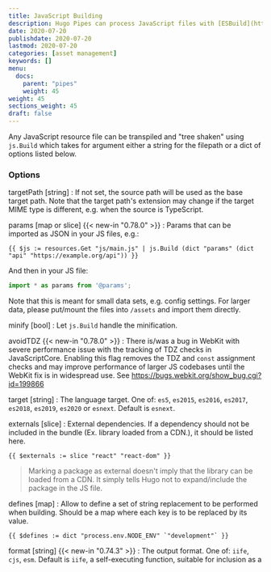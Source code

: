 ```yaml
---
title: JavaScript Building
description: Hugo Pipes can process JavaScript files with [ESBuild](https://github.com/evanw/esbuild).
date: 2020-07-20
publishdate: 2020-07-20
lastmod: 2020-07-20
categories: [asset management]
keywords: []
menu:
  docs:
    parent: "pipes"
    weight: 45
weight: 45
sections_weight: 45
draft: false
---
```


Any JavaScript resource file can be transpiled and "tree shaken" using `js.Build` which takes for argument either a string for the filepath or a dict of options listed below.

### Options

targetPath [string]
: If not set, the source path will be used as the base target path. 
Note that the target path's extension may change if the target MIME type is different, e.g. when the source is TypeScript.

params [map or slice] {{< new-in "0.78.0" >}}
: Params that can be imported as JSON in your JS files, e.g.:

```go-html-template
{{ $js := resources.Get "js/main.js" | js.Build (dict "params" (dict "api" "https://example.org/api")) }}
```
And then in your JS file: 

```js
import * as params from '@params';
``` 

Note that this is meant for small data sets, e.g. config settings. For larger data, please put/mount the files into `/assets` and import them directly.

minify [bool]
: Let `js.Build` handle the minification.

avoidTDZ {{< new-in "0.78.0" >}}
: There is/was a bug in WebKit with severe performance issue with the tracking of TDZ checks in JavaScriptCore. Enabling this flag removes the TDZ and `const` assignment checks and may improve performance of larger JS codebases until the WebKit fix is in widespread use. See https://bugs.webkit.org/show_bug.cgi?id=199866

target [string]
: The language target.
  One of: `es5`, `es2015`, `es2016`, `es2017`, `es2018`, `es2019`, `es2020` or `esnext`.
  Default is `esnext`.

externals [slice]
: External dependencies. If a dependency should not be included in the bundle (Ex. library loaded from a CDN.), it should be listed here.

```go-html-template
{{ $externals := slice "react" "react-dom" }}
```

> Marking a package as external doesn't imply that the library can be loaded from a CDN. It simply tells Hugo not to expand/include the package in the JS file.

defines [map]
: Allow to define a set of string replacement to be performed when building. Should be a map where each key is to be replaced by its value.

```go-html-template
{{ $defines := dict "process.env.NODE_ENV" `"development"` }}
```

format [string] {{< new-in "0.74.3" >}}
: The output format.
  One of: `iife`, `cjs`, `esm`.
  Default is `iife`, a self-executing function, suitable for inclusion as a <script> tag.

sourceMap
: Whether to generate source maps. Enum, currently only `inline` (we will improve that).

### Import JS code from /assets

{{< new-in "0.78.0" >}}

Since Hugo `v0.78.0` `js.Build` has full support for the virtual union file system in [Hugo Modules](/hugo-modules/). You can see some simple examples in this [test project](https://github.com/gohugoio/hugoTestProjectJSModImports), but in short this means that you can do this:

```js
import { hello } from 'my/module';
```

And it will resolve to the top-most `index.{js,ts,tsx,jsx}` inside `assets/my/module` in the layered file system.

```js
import { hello3 } from 'my/module/hello3';
```

Wil resolve to `hello3.{js,ts,tsx,jsx}` inside `assets/my/module`.

Any imports starting with `.` is resolved relative to the current file:

```js
import { hello4 } from './lib';
```

For other files (e.g. `JSON`, `CSS`) you need to use the relative path including any extension, e.g:

```js
import * as data from 'my/module/data.json';
```

Also note the new `params` option that can be passed from template to your JS files, e.g.:

```go-html-template
{{ $js := resources.Get "js/main.js" | js.Build (dict "params" (dict "api" "https://example.org/api" ) }}
```
And then in your JS file: 

```js
import * as params from '@params';
```

Hugo will, by default, generate a `assets/jsconfig.js` file that maps the imports. This is useful for navigation/intellisense help inside code editors, but if you don't need/want it, you can [turn it off](/getting-started/configuration/#configure-build).



### Include Dependencies In package.json / node_modules

Hugo will, as described above, first look for a JS component in the comosite `/assets` filesystem. If not found there, it will fall back to [ESBuild](https://esbuild.github.io/)'s resolve order. If you have any imported NPM dependencies in your project, you need to make sure to run `npm install` before you run `hugo`.

{{< new-in "0.78.1" >}} From Hugo `0.78.1` the start directory for resolving NPM packages (aka. packages that live inside a `node_modules` folder) is always the main project folder.

**Note:** If you're developing a theme/component that is supposed to be imported and depends on dependencies inside `package.json`, we recommend reqading about [hugo mod npm pack](/commands/hugo_mod_npm_pack/), a tool to consolidate all the NPM dependencies in a project.


### Examples

```go-html-template
{{ $built := resources.Get "js/index.js" | js.Build "main.js" }}
```

Or with options:

```go-html-template
{{ $externals := slice "react" "react-dom" }}
{{ $defines := dict "process.env.NODE_ENV" `"development"` }}

{{ $opts := dict "targetPath" "main.js" "externals" $externals "defines" $defines }}
{{ $built := resources.Get "scripts/main.js" | js.Build $opts }}
<script type="text/javascript" src="{{ $built.RelPermalink }}" defer></script>
```

#### Shimming a JS library 

It's a very common practice to load external libraries using CDN rather than importing all packages in a single JS file, making it bulky. To do the same with Hugo, you'll need to shim the libraries as follows. In this example, `algoliasearch` and `instantsearch.js` will be shimmed.

Firstly, add the following to your project's `package.json`:
```json
{
  "browser": {
    "algoliasearch/lite": "./public/js/shims/algoliasearch.js",
    "instantsearch.js/es/lib/main": "./public/js/shims/instantsearch.js"
  }
}
```

What this does is it tells Hugo to look for the listed packages somewhere else. Here we're telling Hugo to look for `algoliasearch/lite` and `instantsearch.js/es/lib/main` in the project's `public/js/shims` folder.

Now we'll need to create the shim JS files which export the global JS variables `module.exports = window.something`. You can create a separate shim JS file in your `assets` directory, and redirect the import paths there if you wish, but a much cleaner way is to create these files on the go, by having the following before your JS is built.

```go-html-template
{{ $a := "module.exports = window.algoliasearch" | resources.FromString "js/shims/algoliasearch.js" }}
{{ $i := "module.exports = window.instantsearch" | resources.FromString "js/shims/instantsearch.js" }}

{{/* Call RelPermalink unnecessarily to generate JS files */}}
{{ $placebo := slice $a.RelPermalink $i.RelPermalink }}
```
That's it! You should now have a browser-friendly JS which can use external JS libraries.
